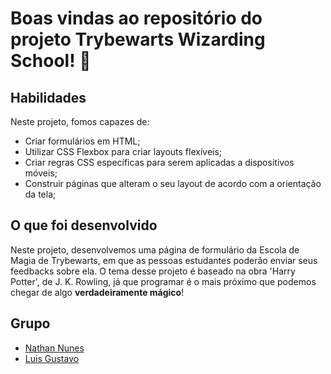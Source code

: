 # Boas vindas ao repositório do projeto Trybewarts Wizarding School! :mage:

## Habilidades

Neste projeto, fomos capazes de:

* Criar formulários em HTML;
* Utilizar CSS Flexbox para criar layouts flexíveis;
* Criar regras CSS específicas para serem aplicadas a dispositivos móveis;
* Construir páginas que alteram o seu layout de acordo com a orientação da tela;

## O que foi desenvolvido

Neste projeto, desenvolvemos uma página de formulário da Escola de Magia de Trybewarts, em que as pessoas estudantes poderão enviar seus feedbacks sobre ela. O tema desse projeto é baseado na obra 'Harry Potter', de J. K. Rowling, já que programar é o mais próximo que podemos chegar de algo **verdadeiramente mágico**!

## Grupo

* [Nathan Nunes](https://www.linkedin.com/in/nathannunes-/)
* [Luis Gustavo](https://www.linkedin.com/in/luis-gustavo-melo/)
